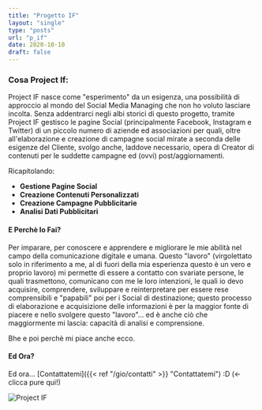 ```yaml
---
title: "Progetto IF"
layout: "single"
type: "posts"
url: "p_if"
date: 2020-10-10
draft: false
---
```



### Cosa Project If:

Project IF nasce come "esperimento" da un esigenza, una possibilità di approccio al mondo del Social Media Managing che non ho voluto lasciare incolta. Senza addentrarci negli albi storici di questo progetto, tramite Project IF gestisco le pagine Social (principalmente Facebook, Instagram e Twitter) di un piccolo numero di aziende ed associazioni per quali, oltre all'elaborazione e creazione di campagne social mirate a seconda delle esigenze del Cliente, svolgo anche, laddove necessario, opera di Creator di contenuti per le suddette campagne ed (ovvi) post/aggiornamenti.

Ricapitolando:
- **Gestione Pagine Social**
- **Creazione Contenuti Personalizzati**
- **Creazione Campagne Pubblicitarie**
- **Analisi Dati Pubblicitari**

#### E Perchè lo Fai?

Per imparare, per conoscere e apprendere e migliorare le mie abilità nel campo della comunicazione digitale e umana. Questo "lavoro" (virgolettato solo in riferimento a me, al di fuori della mia esperienza questo è un vero e proprio lavoro) mi permette di essere a contatto con svariate persone, le quali trasmettono, comunicano con me le loro intenzioni, le quali io devo acquisire, comprendere, sviluppare e reinterpretare per essere rese comprensibili e "papabili" poi per i Social di destinazione; questo processo di elaborazione e acquisizione delle informazioni è per la maggior fonte di piacere e nello svolgere questo "lavoro"... ed è anche ciò che maggiormente mi lascia: capacità di analisi e comprensione.

Bhe e poi perchè mi piace anche ecco.

#### Ed Ora?

Ed ora... [Contattatemi]({{< ref "/gio/contatti" >}} "Contattatemi") :D (<- clicca pure qui!)

![Project IF](/cose_che/images/project_if.png)
